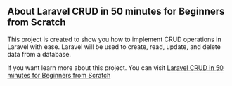 ## About Laravel CRUD in 50 minutes for Beginners  from Scratch

This project is created to show you how to implement CRUD operations in Laravel with ease. Laravel will be used to create, read, update, and delete data from a database. 

If you want learn more about this project. You can visit [Laravel CRUD in 50 minutes for Beginners  from Scratch](https://youtu.be/_LA9QsgJ0bw) 



